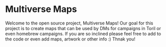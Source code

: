 # Multiverse Maps

Welcome to the open source project, Multiverse Maps! Our goal for this project is to create maps that can be used by DMs for campaigns in Toril or even homebrew campaigns. If you are so inclined please feel free to add to the code or even add maps, artwork or other info :) Thnak you!
